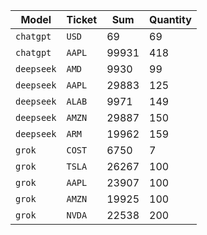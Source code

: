 | Model | Ticket | Sum | Quantity |
|-------|-------|-------|--------|
|`chatgpt`|`USD`|69|69|
|`chatgpt`|`AAPL`|99931|418|
|`deepseek`|`AMD`|9930|99|
|`deepseek`|`AAPL`|29883|125|
|`deepseek`|`ALAB`|9971|149|
|`deepseek`|`AMZN`|29887|150|
|`deepseek`|`ARM`|19962|159|
|`grok`|`COST`|6750|7|
|`grok`|`TSLA`|26267|100|
|`grok`|`AAPL`|23907|100|
|`grok`|`AMZN`|19925|100|
|`grok`|`NVDA`|22538|200|
